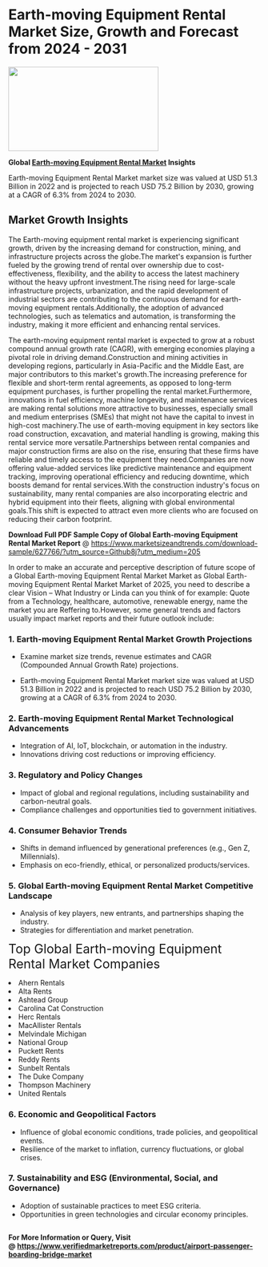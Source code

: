 <H1>Earth-moving Equipment Rental Market Size, Growth and Forecast from 2024 - 2031</H1><img class="aligncenter size-medium wp-image-584254" src="https://thirdeyenews.in/wp-content/uploads/2024/09/Global-Market-Research-300x168.jpeg" alt="" width="300" height="168" /><p><strong>Global&nbsp;<a href="https://www.marketsizeandtrends.com/download-sample/627766/?utm_source=Github8j?utm_medium=205">Earth-moving Equipment Rental Market</a> Insights</strong></p><p>Earth-moving Equipment Rental Market market size was valued at USD 51.3 Billion in 2022 and is projected to reach USD 75.2 Billion by 2030, growing at a CAGR of 6.3% from 2024 to 2030.</p><p><h2>Market Growth Insights</h2> <p>The Earth-moving equipment rental market is experiencing significant growth, driven by the increasing demand for construction, mining, and infrastructure projects across the globe.The market's expansion is further fueled by the growing trend of rental over ownership due to cost-effectiveness, flexibility, and the ability to access the latest machinery without the heavy upfront investment.The rising need for large-scale infrastructure projects, urbanization, and the rapid development of industrial sectors are contributing to the continuous demand for earth-moving equipment rentals.Additionally, the adoption of advanced technologies, such as telematics and automation, is transforming the industry, making it more efficient and enhancing rental services.</p> <p>The earth-moving equipment rental market is expected to grow at a robust compound annual growth rate (CAGR), with emerging economies playing a pivotal role in driving demand.Construction and mining activities in developing regions, particularly in Asia-Pacific and the Middle East, are major contributors to this market's growth.The increasing preference for flexible and short-term rental agreements, as opposed to long-term equipment purchases, is further propelling the rental market.Furthermore, innovations in fuel efficiency, machine longevity, and maintenance services are making rental solutions more attractive to businesses, especially small and medium enterprises (SMEs) that might not have the capital to invest in high-cost machinery.The use of earth-moving equipment in key sectors like road construction, excavation, and material handling is growing, making this rental service more versatile.Partnerships between rental companies and major construction firms are also on the rise, ensuring that these firms have reliable and timely access to the equipment they need.Companies are now offering value-added services like predictive maintenance and equipment tracking, improving operational efficiency and reducing downtime, which boosts demand for rental services.With the construction industry's focus on sustainability, many rental companies are also incorporating electric and hybrid equipment into their fleets, aligning with global environmental goals.This shift is expected to attract even more clients who are focused on reducing their carbon footprint.<p><span class=""><strong>Download Full PDF Sample Copy of Global Earth-moving Equipment Rental Market Report</strong> @ <a href="https://www.marketsizeandtrends.com/download-sample/627766/?utm_source=Github8j?utm_medium=205" target="_blank">https://www.marketsizeandtrends.com/download-sample/627766/?utm_source=Github8j?utm_medium=205</a></span></p><p>In order to make an accurate and perceptive description of future scope of a Global&nbsp;Earth-moving Equipment Rental Market Market as Global&nbsp;Earth-moving Equipment Rental Market Market of 2025, you need to describe a clear Vision &ndash; What Industry or Linda can you think of for example: Quote from a Technology, healthcare, automotive, renewable energy, name the market you are Reffering to.However, some general trends and factors usually impact market reports and their future outlook include:</p><h3>1.&nbsp;<strong>Earth-moving Equipment Rental Market Growth Projections</strong></h3><ul><li>Examine market size trends, revenue estimates and CAGR (Compounded Annual Growth Rate) projections.</li><li><p>Earth-moving Equipment Rental Market market size was valued at USD 51.3 Billion in 2022 and is projected to reach USD 75.2 Billion by 2030, growing at a CAGR of 6.3% from 2024 to 2030.</p></li></ul><h3>2.&nbsp;<strong>Earth-moving Equipment Rental Market Technological Advancements</strong></h3><ul><li>Integration of AI, IoT, blockchain, or automation in the industry.</li><li>Innovations driving cost reductions or improving efficiency.</li></ul><h3>3.&nbsp;<strong>Regulatory and Policy Changes</strong></h3><ul><li>Impact of global and regional regulations, including sustainability and carbon-neutral goals.</li><li>Compliance challenges and opportunities tied to government initiatives.</li></ul><h3>4.&nbsp;<strong>Consumer Behavior Trends</strong></h3><ul><li>Shifts in demand influenced by generational preferences (e.g., Gen Z, Millennials).</li><li>Emphasis on eco-friendly, ethical, or personalized products/services.</li></ul><h3>5.&nbsp;<strong>Global Earth-moving Equipment Rental Market Competitive Landscape</strong></h3><ul><li>Analysis of key players, new entrants, and partnerships shaping the industry.</li><li>Strategies for differentiation and market penetration.</li></ul><p data-pm-slice="1 1 []"><span style="color: inherit; font-family: inherit; font-size: 25px;">Top Global Earth-moving Equipment Rental Market Companies</span></p><div class="" data-test-id=""><p><li>Ahern Rentals</li><li> Alta Rents</li><li> Ashtead Group</li><li> Carolina Cat Construction</li><li> Herc Rentals</li><li> MacAllister Rentals</li><li> Melvindale Michigan</li><li> National Group</li><li> Puckett Rents</li><li> Reddy Rents</li><li> Sunbelt Rentals</li><li> The Duke Company</li><li> Thompson Machinery</li><li> United Rentals</li></p></div><h3>6.&nbsp;<strong>Economic and Geopolitical Factors</strong></h3><ul><li>Influence of global economic conditions, trade policies, and geopolitical events.</li><li>Resilience of the market to inflation, currency fluctuations, or global crises.</li></ul><h3>7.&nbsp;<strong>Sustainability and ESG (Environmental, Social, and Governance)</strong></h3><ul><li>Adoption of sustainable practices to meet ESG criteria.</li><li>Opportunities in green technologies and circular economy principles.</li></ul><h2><strong style="font-size: 14px;">For More Information or Query, Visit @&nbsp;</strong><a style="background-color: #ffffff; font-size: 14px;" href="https://www.marketsizeandtrends.com/report/earth-moving-equipment-rental-market/" target="_blank">https://www.verifiedmarketreports.com/product/airport-passenger-boarding-bridge-market</a></h2>